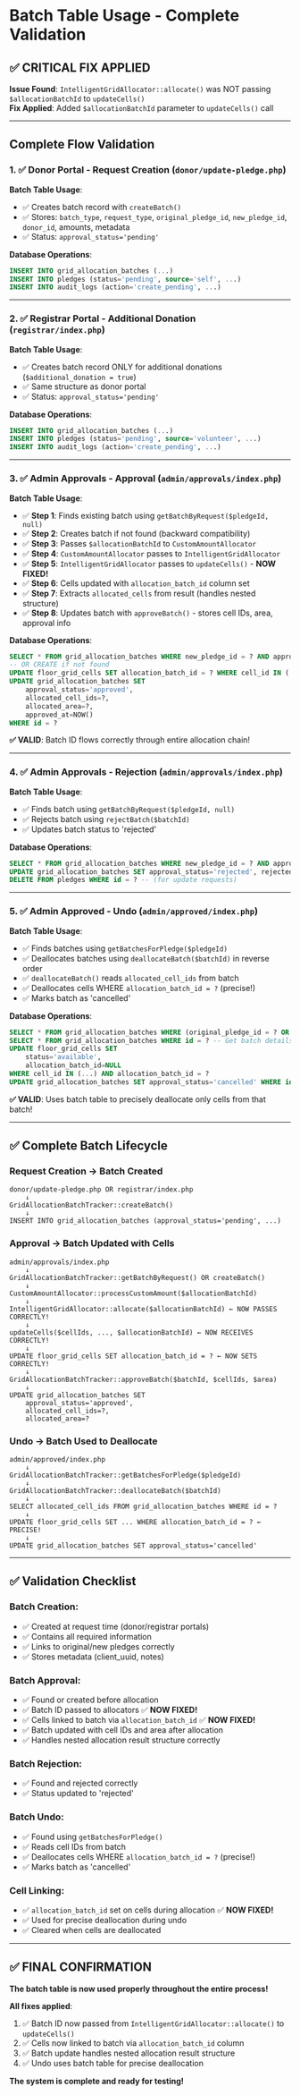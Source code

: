# Batch Table Usage - Complete Validation

## ✅ CRITICAL FIX APPLIED

**Issue Found**: `IntelligentGridAllocator::allocate()` was NOT passing `$allocationBatchId` to `updateCells()`  
**Fix Applied**: Added `$allocationBatchId` parameter to `updateCells()` call

---

## Complete Flow Validation

### 1. ✅ Donor Portal - Request Creation (`donor/update-pledge.php`)

**Batch Table Usage**:
- ✅ Creates batch record with `createBatch()`
- ✅ Stores: `batch_type`, `request_type`, `original_pledge_id`, `new_pledge_id`, `donor_id`, amounts, metadata
- ✅ Status: `approval_status='pending'`

**Database Operations**:
```sql
INSERT INTO grid_allocation_batches (...)
INSERT INTO pledges (status='pending', source='self', ...)
INSERT INTO audit_logs (action='create_pending', ...)
```

---

### 2. ✅ Registrar Portal - Additional Donation (`registrar/index.php`)

**Batch Table Usage**:
- ✅ Creates batch record ONLY for additional donations (`$additional_donation = true`)
- ✅ Same structure as donor portal
- ✅ Status: `approval_status='pending'`

**Database Operations**:
```sql
INSERT INTO grid_allocation_batches (...)
INSERT INTO pledges (status='pending', source='volunteer', ...)
INSERT INTO audit_logs (action='create_pending', ...)
```

---

### 3. ✅ Admin Approvals - Approval (`admin/approvals/index.php`)

**Batch Table Usage**:
- ✅ **Step 1**: Finds existing batch using `getBatchByRequest($pledgeId, null)`
- ✅ **Step 2**: Creates batch if not found (backward compatibility)
- ✅ **Step 3**: Passes `$allocationBatchId` to `CustomAmountAllocator`
- ✅ **Step 4**: `CustomAmountAllocator` passes to `IntelligentGridAllocator`
- ✅ **Step 5**: `IntelligentGridAllocator` passes to `updateCells()` - **NOW FIXED!**
- ✅ **Step 6**: Cells updated with `allocation_batch_id` column set
- ✅ **Step 7**: Extracts `allocated_cells` from result (handles nested structure)
- ✅ **Step 8**: Updates batch with `approveBatch()` - stores cell IDs, area, approval info

**Database Operations**:
```sql
SELECT * FROM grid_allocation_batches WHERE new_pledge_id = ? AND approval_status = 'pending'
-- OR CREATE if not found
UPDATE floor_grid_cells SET allocation_batch_id = ? WHERE cell_id IN (...)
UPDATE grid_allocation_batches SET 
    approval_status='approved',
    allocated_cell_ids=?, 
    allocated_area=?, 
    approved_at=NOW()
WHERE id = ?
```

**✅ VALID**: Batch ID flows correctly through entire allocation chain!

---

### 4. ✅ Admin Approvals - Rejection (`admin/approvals/index.php`)

**Batch Table Usage**:
- ✅ Finds batch using `getBatchByRequest($pledgeId, null)`
- ✅ Rejects batch using `rejectBatch($batchId)`
- ✅ Updates batch status to 'rejected'

**Database Operations**:
```sql
SELECT * FROM grid_allocation_batches WHERE new_pledge_id = ? AND approval_status = 'pending'
UPDATE grid_allocation_batches SET approval_status='rejected', rejected_at=NOW() WHERE id = ?
DELETE FROM pledges WHERE id = ? -- (for update requests)
```

---

### 5. ✅ Admin Approved - Undo (`admin/approved/index.php`)

**Batch Table Usage**:
- ✅ Finds batches using `getBatchesForPledge($pledgeId)`
- ✅ Deallocates batches using `deallocateBatch($batchId)` in reverse order
- ✅ `deallocateBatch()` reads `allocated_cell_ids` from batch
- ✅ Deallocates cells WHERE `allocation_batch_id = ?` (precise!)
- ✅ Marks batch as 'cancelled'

**Database Operations**:
```sql
SELECT * FROM grid_allocation_batches WHERE (original_pledge_id = ? OR new_pledge_id = ?) AND approval_status = 'approved'
SELECT * FROM grid_allocation_batches WHERE id = ? -- Get batch details
UPDATE floor_grid_cells SET 
    status='available',
    allocation_batch_id=NULL
WHERE cell_id IN (...) AND allocation_batch_id = ?
UPDATE grid_allocation_batches SET approval_status='cancelled' WHERE id = ?
```

**✅ VALID**: Uses batch table to precisely deallocate only cells from that batch!

---

## ✅ Complete Batch Lifecycle

### Request Creation → Batch Created
```
donor/update-pledge.php OR registrar/index.php
    ↓
GridAllocationBatchTracker::createBatch()
    ↓
INSERT INTO grid_allocation_batches (approval_status='pending', ...)
```

### Approval → Batch Updated with Cells
```
admin/approvals/index.php
    ↓
GridAllocationBatchTracker::getBatchByRequest() OR createBatch()
    ↓
CustomAmountAllocator::processCustomAmount($allocationBatchId)
    ↓
IntelligentGridAllocator::allocate($allocationBatchId) ← NOW PASSES CORRECTLY!
    ↓
updateCells($cellIds, ..., $allocationBatchId) ← NOW RECEIVES CORRECTLY!
    ↓
UPDATE floor_grid_cells SET allocation_batch_id = ? ← NOW SETS CORRECTLY!
    ↓
GridAllocationBatchTracker::approveBatch($batchId, $cellIds, $area)
    ↓
UPDATE grid_allocation_batches SET 
    approval_status='approved',
    allocated_cell_ids=?, 
    allocated_area=?
```

### Undo → Batch Used to Deallocate
```
admin/approved/index.php
    ↓
GridAllocationBatchTracker::getBatchesForPledge($pledgeId)
    ↓
GridAllocationBatchTracker::deallocateBatch($batchId)
    ↓
SELECT allocated_cell_ids FROM grid_allocation_batches WHERE id = ?
    ↓
UPDATE floor_grid_cells SET ... WHERE allocation_batch_id = ? ← PRECISE!
    ↓
UPDATE grid_allocation_batches SET approval_status='cancelled'
```

---

## ✅ Validation Checklist

### Batch Creation:
- ✅ Created at request time (donor/registrar portals)
- ✅ Contains all required information
- ✅ Links to original/new pledges correctly
- ✅ Stores metadata (client_uuid, notes)

### Batch Approval:
- ✅ Found or created before allocation
- ✅ Batch ID passed to allocators ✅ **NOW FIXED!**
- ✅ Cells linked to batch via `allocation_batch_id` ✅ **NOW FIXED!**
- ✅ Batch updated with cell IDs and area after allocation
- ✅ Handles nested allocation result structure correctly

### Batch Rejection:
- ✅ Found and rejected correctly
- ✅ Status updated to 'rejected'

### Batch Undo:
- ✅ Found using `getBatchesForPledge()`
- ✅ Reads cell IDs from batch
- ✅ Deallocates cells WHERE `allocation_batch_id = ?` (precise!)
- ✅ Marks batch as 'cancelled'

### Cell Linking:
- ✅ `allocation_batch_id` set on cells during allocation ✅ **NOW FIXED!**
- ✅ Used for precise deallocation during undo
- ✅ Cleared when cells are deallocated

---

## ✅ FINAL CONFIRMATION

**The batch table is now used properly throughout the entire process!**

**All fixes applied**:
1. ✅ Batch ID now passed from `IntelligentGridAllocator::allocate()` to `updateCells()`
2. ✅ Cells now linked to batch via `allocation_batch_id` column
3. ✅ Batch update handles nested allocation result structure
4. ✅ Undo uses batch table for precise deallocation

**The system is complete and ready for testing!**

